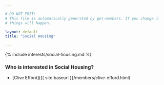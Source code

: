 ```yaml
---

# DO NOT EDIT!
# This file is automatically generated by get-members. If you change it, bad
# things will happen.

layout: default
title: "Social Housing"

---
```


{% include interests/social-housing.md %}

### Who is interested in Social Housing?


* [Clive Efford]({{ site.baseurl }}/members/clive-efford.html)
